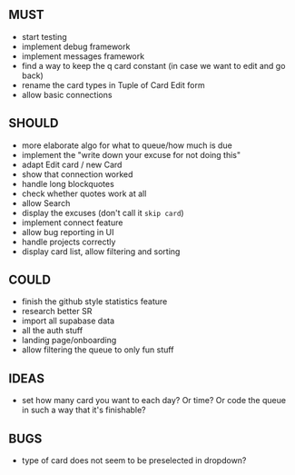 ## MUST

* start testing
* implement debug framework
* implement messages framework
* find a way to keep the q card constant (in case we want to edit and go back)
* rename the card types in Tuple of Card Edit form
* allow basic connections

## SHOULD

* more elaborate algo for what to queue/how much is due
* implement the "write down your excuse for not doing this"
* adapt Edit card / new Card
* show that connection worked
* handle long blockquotes
* check whether quotes work at all
* allow Search
* display the excuses (don't call it `skip card`)
* implement connect feature
* allow bug reporting in UI
* handle projects correctly
* display card list, allow filtering and sorting

## COULD

* finish the github style statistics feature
* research better SR
* import all supabase data
* all the auth stuff
* landing page/onboarding
* allow filtering the queue to only fun stuff

## IDEAS

* set how many card you want to each day? Or time? Or code the queue in such a way that it's finishable?

## BUGS

* type of card does not seem to be preselected in dropdown?
